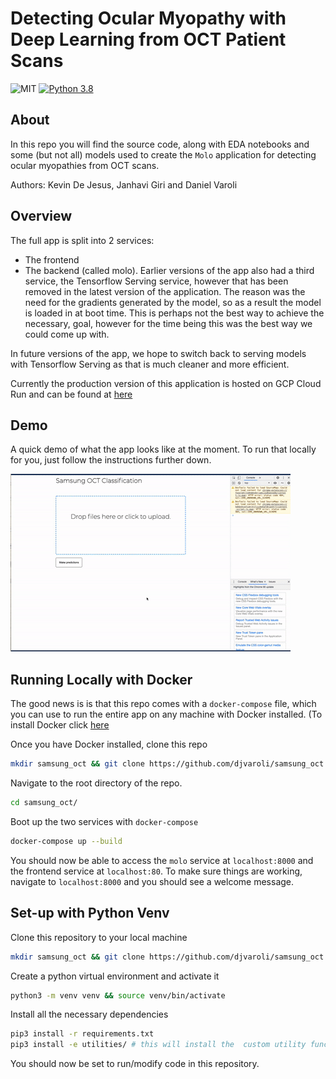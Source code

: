 # Detecting Ocular Myopathy with Deep Learning from OCT Patient Scans

![MIT](https://img.shields.io/github/license/djvaroli/samsung_oct)
[![Python 3.8](https://img.shields.io/badge/python-3.6-blue.svg)](https://www.python.org/downloads/release/python-360/)


## About
In this repo you will find the source code, along with EDA notebooks and some (but not all) models used to create the `Molo` application for detecting ocular myopathies from OCT scans.

Authors: Kevin De Jesus, Janhavi Giri and Daniel Varoli

## Overview
The full app is split into 2 services:

* The frontend
* The backend (called molo). 
Earlier versions of the app also had a third service, the Tensorflow Serving service, however that has been removed in the latest
version of the application. The reason was the need for the gradients generated by the model, so as a result the model is loaded in at boot time.
This is perhaps not the best way to achieve the necessary, goal, however for the time being this was the best way we could come up with. 

In future versions of the app, we hope to switch back to serving models with Tensorflow Serving as that is much cleaner and more efficient.

Currently the production version of this application is hosted on GCP Cloud Run and can be found at [here](https://samsung-oct-frontend-ckxu3m5cka-uc.a.run.app/)

## Demo
A quick demo of what the app looks like at the moment. To run that locally for you, just follow the instructions
further down.

![MOLO Demo](.github/readme-assets/demo.gif)

## Running Locally with Docker
The good news is is that this repo comes with a `docker-compose` file, which you can use to run the entire app on any machine with Docker installed.
(To install Docker click [here](https://docs.docker.com/get-docker/)

Once you have Docker installed, clone this repo 

```bash
mkdir samsung_oct && git clone https://github.com/djvaroli/samsung_oct.git samsung_oct/
```

Navigate to the root directory of the repo. 

```bash
cd samsung_oct/
```

Boot up the two services with `docker-compose`
```bash
docker-compose up --build
```

You should now be able to access the `molo` service at `localhost:8000` and the frontend service at `localhost:80`. 
To make sure things are working, navigate to `localhost:8000` and you should see a welcome message.

## Set-up with Python Venv
Clone this repository to your local machine
```bash
mkdir samsung_oct && git clone https://github.com/djvaroli/samsung_oct.git samsung_oct/
```

Create a python virtual environment and activate it
```bash
python3 -m venv venv && source venv/bin/activate
```

Install all the necessary dependencies
```bash
pip3 install -r requirements.txt
pip3 install -e utilities/ # this will install the  custom utility functions
```

You should now be set to run/modify code in this repository. 
